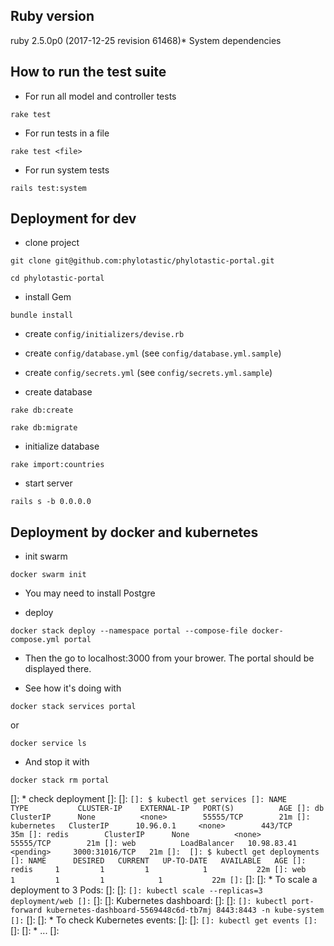 ## Ruby version
ruby 2.5.0p0 (2017-12-25 revision 61468)* System dependencies

## How to run the test suite

* For run all model and controller tests

```
rake test
``` 

* For run tests in a file

```
rake test <file>
```

* For run system tests

```
rails test:system
```

## Deployment for dev

* clone project

```
git clone git@github.com:phylotastic/phylotastic-portal.git
```

```
cd phylotastic-portal
```

* install Gem

```
bundle install
```

* create `config/initializers/devise.rb`

* create `config/database.yml` (see `config/database.yml.sample`)

* create `config/secrets.yml` (see `config/secrets.yml.sample`)

* create database

```
rake db:create
```

```
rake db:migrate
```

* initialize database

```
rake import:countries
```

* start server

```
rails s -b 0.0.0.0
```

## Deployment by docker and kubernetes

* init swarm

```
docker swarm init
```

* You may need to install Postgre

* deploy
```
docker stack deploy --namespace portal --compose-file docker-compose.yml portal
```

* Then the go to localhost:3000 from your brower. The portal should be displayed there.

* See how it's doing with

```
docker stack services portal
```

or 

```
docker service ls
```

* And stop it with

```
docker stack rm portal
```

[]: * check deployment
[]: 
[]: ```
[]: $ kubectl get services
[]: NAME         TYPE           CLUSTER-IP    EXTERNAL-IP   PORT(S)          AGE
[]: db           ClusterIP      None          <none>        55555/TCP        21m
[]: kubernetes   ClusterIP      10.96.0.1     <none>        443/TCP          35m
[]: redis        ClusterIP      None          <none>        55555/TCP        21m
[]: web          LoadBalancer   10.98.83.41   <pending>     3000:31016/TCP   21m
[]: 
[]: $ kubectl get deployments
[]: NAME      DESIRED   CURRENT   UP-TO-DATE   AVAILABLE   AGE
[]: redis     1         1         1            1           22m
[]: web       1         1         1            1           22m
[]: ```
[]: 
[]: * To scale a deployment to 3 Pods:
[]: 
[]: ```
[]: kubectl scale --replicas=3 deployment/web
[]: ```
[]: 
[]: Kubernetes dashboard:
[]: 
[]: ```
[]: kubectl port-forward kubernetes-dashboard-5569448c6d-tb7mj 8443:8443 -n kube-system
[]: ```
[]: 
[]: * To check Kubernetes events:
[]: 
[]: ```
[]: kubectl get events
[]: ```
[]: 
[]: * ...
[]: 